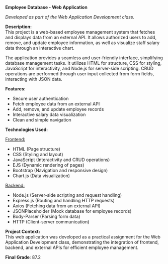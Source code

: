 <b>Employee Database - Web Application</b>  

<i>Developed as part of the Web Application Development class.</i>  

<b>Description:</b>  
This project is a web-based employee management system that fetches and displays data from an external API. It allows authorized users to add, remove, and update employee information, as well as visualize staff salary data through an interactive chart.  

The application provides a seamless and user-friendly interface, simplifying database management tasks. It utilizes HTML for structure, CSS for styling, JavaScript for interactivity, and Node.js for server-side scripting. CRUD operations are performed through user input collected from form fields, interacting with JSON data.  

<b>Features:</b>  
- Secure user authentication  
- Fetch employee data from an external API  
- Add, remove, and update employee records  
- Interactive salary data visualization  
- Clean and simple navigation  

<b>Technologies Used:</b>  

<u>Frontend:</u>  
- HTML (Page structure)  
- CSS (Styling and layout)  
- JavaScript (Interactivity and CRUD operations)  
- EJS (Dynamic rendering of pages)  
- Bootstrap (Navigation and responsive design)  
- Chart.js (Data visualization)  

<u>Backend:</u>  
- Node.js (Server-side scripting and request handling)  
- Express.js (Routing and handling HTTP requests)  
- Axios (Fetching data from an external API)  
- JSONPlaceholder (Mock database for employee records)  
- Body-Parser (Parsing form data)  
- HTTP (Client-server communication)  

<b>Project Context:</b>  
This web application was developed as a practical assignment for the Web Application Development class, demonstrating the integration of frontend, backend, and external APIs for efficient employee management.  

<b>Final Grade</b>: 87.2
